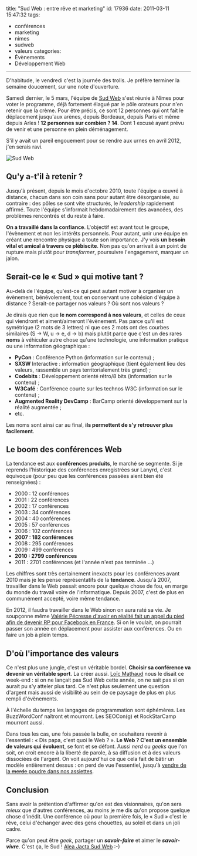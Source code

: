 title: "Sud Web : entre rêve et marketing"
id: 17936
date: 2011-03-11 15:47:32
tags:
- conférences
- marketing
- nimes
- sudweb
- valeurs
categories:
- Évènements
- Développement Web
---

D'habitude, le vendredi c'est la journée des trolls. Je préfère terminer la semaine doucement, sur une note d'ouverture.

Samedi dernier, le 5 mars, l'équipe de [Sud Web](http://sudweb.fr) s'est réunie à Nîmes pour voter le programme, déjà fortement élagué par le pôle orateurs pour n'en retenir que la crème.
Pour être précis, ce sont 12 personnes qui ont fait le déplacement jusqu'aux arènes, depuis Bordeaux, depuis Paris et même depuis Arles ! **12 personnes sur combien ? 14**. Dont 1 excusé ayant prévu de venir et une personne en plein déménagement.

S'il y avait un pareil engouement pour se rendre aux urnes en avril 2012, j'en serais ravi.

![](http://media.oncle-tom.net/images/2011/01/logo-sudweb.png "Sud Web")

<!--more-->

## Qu'y a-t'il à retenir ?

Jusqu'à présent, depuis le mois d'octobre 2010, toute l'équipe a œuvré à distance, chacun dans son coin sans pour autant être désorganisée, au contraire : des pôles se sont vite structurés, le _leadership_ rapidement affirmé. Toute l'équipe s'informait hebdomadairement des avancées, des problèmes rencontrés et du reste à faire.

**On a travaillé dans la confiance**. L'objectif est avant tout le groupe, l'évènement et non les intérêts personnels.
Pour autant, unir une équipe en créant une rencontre physique a toute son importance. J'y vois **un besoin vital et amical à travers ce plébiscite**. Non pas qu'on arrivait à un point de rupture mais plutôt pour _transformer_, poursuivre l'engagement, marquer un jalon.

## Serait-ce le « Sud » qui motive tant ?

Au-delà de l'équipe, qu'est-ce qui peut autant motiver à organiser un évènement, bénévolement, tout en conservant une cohésion d'équipe à distance ?
Serait-ce partager nos valeurs ? Où sont nos valeurs ?

Je dirais que rien que **le nom correspond à nos valeurs**, et celles de ceux qui viendront et aiment/aimeront l'évènement. Pas parce qu'il est symétrique (2 mots de 3 lettres) ni que ces 2 mots ont des courbes similaires (S → W, u → e, d → b) mais plutôt parce que c'est un des rares **noms** à véhiculer autre chose qu'une technologie, une information pratique ou une information géographique :

*   **PyCon** : Conférence Python (information sur le contenu) ;
*   **SXSW** Interactive : information géographique (tient également lieu des valeurs, rassemble un pays territorialement très grand) ;
*   **Codebits** : Développement orienté rétro/8 bits (information sur le contenu) ;
*   **W3Café** : Conférence courte sur les technos W3C (information sur le contenu) ;
*   **Augmented Reality DevCamp** : BarCamp orienté développement sur la réalité augmentée ;
*   etc.

Les noms sont ainsi car au final, **ils permettent de s'y retrouver plus facilement**.

## Le boom des conférences Web

La tendance est aux **conférences produits**, le marché se segmente. Si je reprends l'historique des conférences enregistrées sur Lanyrd, c'est équivoque (pour peu que les conférences passées aient bien été renseignées) :

*   2000 : 12 conférences
*   2001 : 22 conférences
*   2002 : 17 conférences
*   2003 : 34 conférences
*   2004 : 40 conférences
*   2005 : 57 conférences
*   2006 : 102 conférences
*   **2007 : 182 conférences**
*   2008 : 295 conférences
*   2009 : 499 conférences
*   **2010 : 2799 conférences**
*   2011 : 2701 conférences (et l'année n'est pas terminée ...)

Les chiffres sont très certainement inexacts pour les conférences avant 2010 mais je les pense représentatifs de la **tendance**. Jusqu'à 2007, travailler dans le Web passait encore pour quelque chose de fou, en marge du monde du travail voire de l'informatique. Depuis 2007, c'est de plus en communément accepté, voire même tendance.

En 2012, il faudra travailler dans le Web sinon on aura raté sa vie. Je soupçonne même [Valérie Pécresse d'avoir en réalité fait un appel du pied afin de devenir RP pour Facebook en France](http://www.leparisien.fr/politique/buzz-pour-valerie-pecresse-facebook-existe-seulement-depuis-un-an-20-01-2011-1236244.php).
Si on le voulait, on pourrait passer son année en déplacement pour assister aux conférences. Ou en faire un job à plein temps.

## D'où l'importance des valeurs

Ce n'est plus une jungle, c'est un véritable bordel. **Choisir sa conférence va devenir un véritable sport**. La créer aussi. [Loïc Mathaud](http://bballizlife.com/blog/) nous le disait ce week-end : si on ne lançait pas Sud Web cette année, on ne sait pas si on aurait pu s'y atteler plus tard. Ce n'est plus seulement une question d'argent mais aussi de visibilité au sein de ce paysage de plus en plus rempli d'évènements.

À l'échelle du temps les langages de programmation sont éphémères. Les BuzzWordConf naîtront et mourront. Les SEOCon(g) et RockStarCamp mourront aussi.

Dans tous les cas, une fois passée la bulle, on souhaitera revenir à l'essentiel : « Dis papa, c'est quoi le Web ? ».
**Le Web ? C'est un ensemble de valeurs qui évoluent**, se font et se défont. Aussi _nerd_ ou _geeks_ que l'on soit, on croit encore à la liberté de parole, à sa diffusion et à des valeurs dissociées de l'argent. On voit aujourd'hui ce que cela fait de bâtir un modèle entièrement dessus : on perd de vue l'essentiel, jusqu'à [vendre de la <del>merde</del> poudre dans nos assiettes](http://www.youtube.com/watch?v=HPLiEN6UdXM).

## Conclusion

Sans avoir la prétention d'affirmer qu'on est des visionnaires, qu'on sera _mieux_ que d'autres conférences, au moins je me dis qu'on propose quelque chose d'inédit.
Une conférence où pour la première fois, le « Sud » c'est le rêve, celui d'échanger avec des gens chouettes, au soleil et dans un joli cadre.

Parce qu'on peut être _geek_, partager un **_savoir-faire_** et aimer le **_savoir-vivre_**.
C'est ça, le Sud ! [Alea Jacta Sud Web](http://jehaisleprintemps.net/blog/fr/2011/03/10/non-alea-jacta-sudweb/) :-)